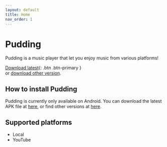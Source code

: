 ```yaml
---
layout: default
title: Home
nav_order: 1
---
```


# Pudding

Pudding is a music player that let you enjoy music from various platforms!

[Download latest][get-latest-apk]{: .btn .btn-primary }  
or [download other version][get-old-apk].

## How to install Pudding

Pudding is currently only available on Android.  You can download the latest APK file at [here][get-latest-apk], or find other versions at [here][get-old-apk].

## Supported platforms

 + Local
 + YouTube

[get-latest-apk]: javascript:getLatestApk();

[get-old-apk]: javascript:getOldApk();

<script>
    function getLatestApk(){fetch("https://api.github.com/repos/BorisChen396/PuddingPlayer/releases/latest").then(res=>{if(res.ok)res.json().then(json=>{window.location.href=json.assets[json.assets.length-1].browser_download_url})})};
    function getOldApk(){if(confirm("Old versions may be unusable because of bugs or other problems.\nContinue?"))window.location.href="https://github.com/BorisChen396/PuddingPlayer/releases"};
</script>
